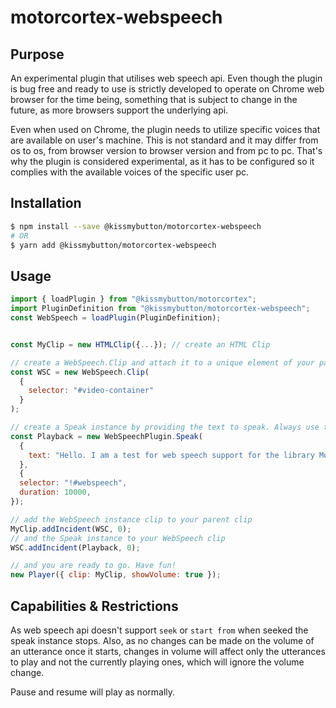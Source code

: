 # motorcortex-webspeech

## Purpose

An experimental plugin that utilises web speech api. Even though the plugin is bug free and ready to 
use is strictly developed to operate on Chrome web browser for the time being, something that is
subject to change in the future, as more browsers support the underlying api.

Even when used on Chrome, the plugin needs to utilize specific voices that are available on user's
machine. This is not standard and it may differ from os to os, from browser version to browser version
and from pc to pc. That's why the plugin is considered experimental, as it has to be configured so
it complies with the available voices of the specific user pc.

## Installation

```bash
$ npm install --save @kissmybutton/motorcortex-webspeech
# OR
$ yarn add @kissmybutton/motorcortex-webspeech
```

## Usage
```javascript
import { loadPlugin } from "@kissmybutton/motorcortex";
import PluginDefinition from "@kissmybutton/motorcortex-webspeech";
const WebSpeech = loadPlugin(PluginDefinition);


const MyClip = new HTMLClip({...}); // create an HTML Clip

// create a WebSpeech.Clip and attach it to a unique element of your parent clip's html 
const WSC = new WebSpeech.Clip(
  {
    selector: "#video-container"
  }
);

// create a Speak instance by providing the text to speak. Always use the !#webspeech selector and provide the duration
const Playback = new WebSpeechPlugin.Speak(
  {
    text: "Hello. I am a test for web speech support for the library Motor Cortex.",
  },
  {
  selector: "!#webspeech",
  duration: 10000,
});

// add the WebSpeech instance clip to your parent clip
MyClip.addIncident(WSC, 0);
// and the Speak instance to your WebSpeech clip
WSC.addIncident(Playback, 0);

// and you are ready to go. Have fun!
new Player({ clip: MyClip, showVolume: true });
```

## Capabilities & Restrictions
As web speech api doesn't support `seek` or `start from` when seeked the speak instance stops.
Also, as no changes can be made on the volume of an utterance once it starts, changes in volume
will affect only the utterances to play and not the currently playing ones, which will ignore the
volume change.

Pause and resume will play as normally.